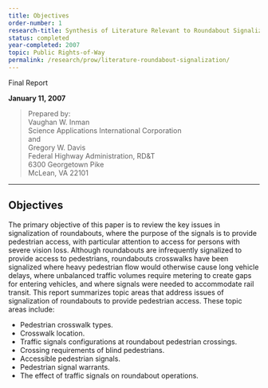```yaml
---
title: Objectives
order-number: 1
research-title: Synthesis of Literature Relevant to Roundabout Signalization to Provide Pedestrian Access
status: completed
year-completed: 2007
topic: Public Rights-of-Way
permalink: /research/prow/literature-roundabout-signalization/
---
```


Final Report  

**January 11, 2007**

> Prepared by:\
> Vaughan W. Inman\
> Science Applications International Corporation\
> and\
> Gregory W. Davis\
> Federal Highway Administration, RD&T\
> 6300 Georgetown Pike\
> McLean, VA 22101



---


## Objectives

The primary objective of this paper is to review the key issues in signalization of roundabouts, where the purpose of the signals is to provide pedestrian access, with particular attention to access for persons with severe vision loss. Although roundabouts are infrequently signalized to provide access to pedestrians, roundabouts crosswalks have been signalized where heavy pedestrian flow would otherwise cause long vehicle delays, where unbalanced traffic volumes require metering to create gaps for entering vehicles, and where signals were needed to accommodate rail transit. This report summarizes topic areas that address issues of signalization of roundabouts to provide pedestrian access. These topic areas include:

-   Pedestrian crosswalk types.
-   Crosswalk location.
-   Traffic signals configurations at roundabout pedestrian crossings.
-   Crossing requirements of blind pedestrians.
-   Accessible pedestrian signals.
-   Pedestrian signal warrants.
-   The effect of traffic signals on roundabout operations.
